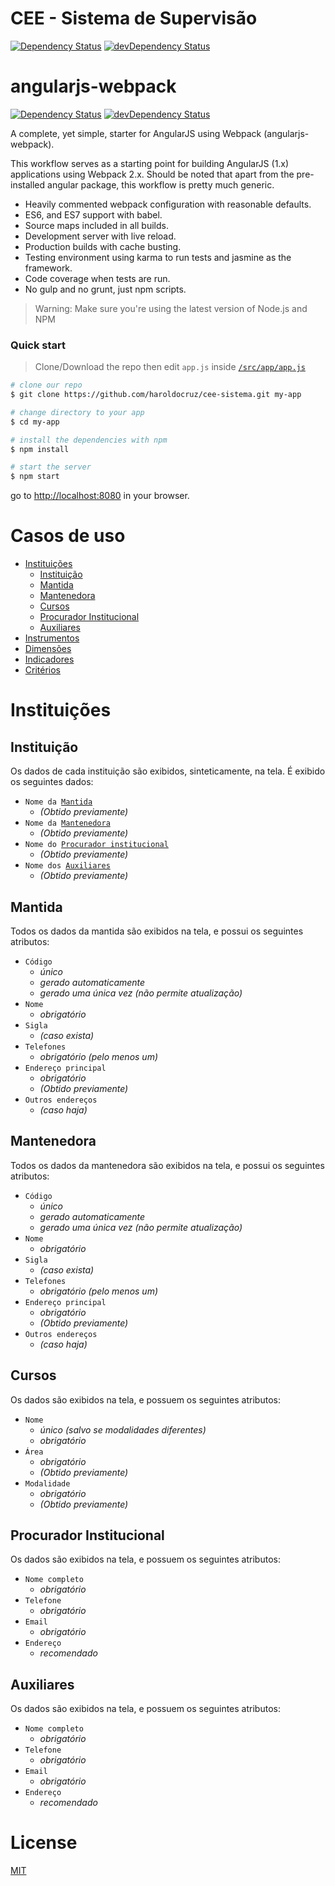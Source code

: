
# CEE - Sistema de Supervisão
[![Dependency Status](https://david-dm.org/haroldocruz/angularjs-webpack/status.svg)](https://david-dm.org/haroldocruz/cee-sistema#info=dependencies) 
[![devDependency Status](https://david-dm.org/haroldocruz/cee-sistema/dev-status.svg)](https://david-dm.org/haroldocruz/cee-sistema#info=devDependencies)

# angularjs-webpack

[![Dependency Status](https://david-dm.org/preboot/angularjs-webpack/status.svg)](https://david-dm.org/preboot/angular-webpack#info=dependencies) [![devDependency Status](https://david-dm.org/preboot/angularjs-webpack/dev-status.svg)](https://david-dm.org/preboot/angularjs-webpack#info=devDependencies)

A complete, yet simple, starter for AngularJS using Webpack (angularjs-webpack).

This workflow serves as a starting point for building AngularJS (1.x) applications using Webpack 2.x. Should be noted that apart from the pre-installed angular package, this workflow is pretty much generic.

* Heavily commented webpack configuration with reasonable defaults.
* ES6, and ES7 support with babel.
* Source maps included in all builds.
* Development server with live reload.
* Production builds with cache busting.
* Testing environment using karma to run tests and jasmine as the framework.
* Code coverage when tests are run.
* No gulp and no grunt, just npm scripts.

>Warning: Make sure you're using the latest version of Node.js and NPM

### Quick start

> Clone/Download the repo then edit `app.js` inside [`/src/app/app.js`](/src/app/app.js)

```bash
# clone our repo
$ git clone https://github.com/haroldocruz/cee-sistema.git my-app

# change directory to your app
$ cd my-app

# install the dependencies with npm
$ npm install

# start the server
$ npm start
```

go to [http://localhost:8080](http://localhost:8080) in your browser.

# Casos de uso

* [Instituições](#instituições)
    * [Instituição](#Instituição)
    * [Mantida](#mantida)
    * [Mantenedora](#mantenedora)
    * [Cursos](#cursos)
    * [Procurador Institucional](#Procurador&nbspInstitucional)
    * [Auxiliares](#Auxiliares)
* [Instrumentos](#Instrumentos)
* [Dimensões](#Dimensões)
* [Indicadores](#Indicadores)
* [Critérios](#Critérios)

# Instituições

## Instituição

Os dados de cada instituição são exibidos, sinteticamente, na tela. É exibido os seguintes dados:
* `Nome da `[`Mantida`](#mantida)
    * *(Obtido previamente)*
* `Nome da `[`Mantenedora`](#mantenedora)
    * *(Obtido previamente)*
* `Nome do `[`Procurador institucional`](#Procurador%20institucional)
    * *(Obtido previamente)*
* `Nome dos `[`Auxiliares`](#Auxiliares)
    * *(Obtido previamente)*

## Mantida

Todos os dados da mantida são exibidos na tela, e possui os seguintes atributos:
* `Código`
    * *único*
    * *gerado automaticamente*
    * *gerado uma única vez (não permite atualização)*
* `Nome`
    * *obrigatório*
* `Sigla`
    * *(caso exista)*
* `Telefones`
    * _obrigatório (pelo menos um)_
* `Endereço principal`
    * *obrigatório*
    * *(Obtido previamente)*
* `Outros endereços`
    * *(caso haja)*

## Mantenedora

Todos os dados da mantenedora são exibidos na tela, e possui os seguintes atributos:
* `Código`
    * *único*
    * *gerado automaticamente*
    * *gerado uma única vez (não permite atualização)*
* `Nome`
    * *obrigatório*
* `Sigla`
    * *(caso exista)*
* `Telefones`
    * _obrigatório (pelo menos um)_
* `Endereço principal`
    * *obrigatório*
    * *(Obtido previamente)*
* `Outros endereços`
    * *(caso haja)*

## Cursos

Os dados são exibidos na tela, e possuem os seguintes atributos:
* `Nome`
    * *único (salvo se modalidades diferentes)*
    * *obrigatório*
* `Área`
    * *obrigatório*
    * *(Obtido previamente)*
* `Modalidade`
    * *obrigatório*
    * *(Obtido previamente)*

## Procurador Institucional

Os dados são exibidos na tela, e possuem os seguintes atributos:
* `Nome completo`
    * *obrigatório*
* `Telefone`
    * *obrigatório*
* `Email`
    * *obrigatório*
* `Endereço`
    * *recomendado*

## Auxiliares

Os dados são exibidos na tela, e possuem os seguintes atributos:
* `Nome completo`
    * *obrigatório*
* `Telefone`
    * *obrigatório*
* `Email`
    * *obrigatório*
* `Endereço`
    * *recomendado*

# License

[MIT](/LICENSE)
